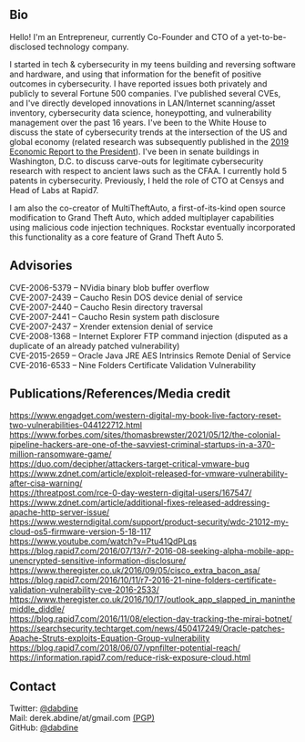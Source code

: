 ## Bio
Hello! I'm an Entrepreneur, currently Co-Founder and CTO of a yet-to-be-disclosed technology company.

I started in tech & cybersecurity in my teens building and reversing software and hardware, and using that information for the benefit of positive outcomes in cybersecurity. I have reported issues both privately and publicly to several Fortune 500 companies. I've published several CVEs, and I've directly developed innovations in LAN/Internet scanning/asset inventory, cybersecurity data science, honeypotting, and vulnerability management over the past 16 years. I've been to the White House to discuss the state of cybersecurity trends at the intersection of the US and global economy (related research was subsequently published in the [2019 Economic Report to the President](https://www.govinfo.gov/content/pkg/ERP-2019/pdf/ERP-2019.pdf)). I've been in senate buildings in Washington, D.C. to discuss carve-outs for legitimate cybersecurity research with respect to ancient laws such as the CFAA. I currently hold 5 patents in cybersecurity. Previously, I held the role of CTO at Censys and Head of Labs at Rapid7.

I am also the co-creator of MultiTheftAuto, a first-of-its-kind open source modification to Grand Theft Auto, which added multiplayer capabilities using malicious code injection techniques. Rockstar eventually incorporated this functionality as a core feature of Grand Theft Auto 5.

## Advisories
CVE-2006-5379 – NVidia binary blob buffer overflow  
CVE-2007-2439 – Caucho Resin DOS device denial of service  
CVE-2007-2440 – Caucho Resin directory traversal  
CVE-2007-2441 – Caucho Resin system path disclosure  
CVE-2007-2437 – Xrender extension denial of service  
CVE-2008-1368 – Internet Explorer FTP command injection (disputed as a duplicate of an already patched vulnerability)  
CVE-2015-2659 – Oracle Java JRE AES Intrinsics Remote Denial of Service  
CVE-2016-6533 – Nine Folders Certificate Validation Vulnerability  

## Publications/References/Media credit
<https://www.engadget.com/western-digital-my-book-live-factory-reset-two-vulnerabilities-044122712.html>  
<https://www.forbes.com/sites/thomasbrewster/2021/05/12/the-colonial-pipeline-hackers-are-one-of-the-savviest-criminal-startups-in-a-370-million-ransomware-game/>  
<https://duo.com/decipher/attackers-target-critical-vmware-bug>  
<https://www.zdnet.com/article/exploit-released-for-vmware-vulnerability-after-cisa-warning/>  
<https://threatpost.com/rce-0-day-western-digital-users/167547/>  
<https://www.zdnet.com/article/additional-fixes-released-addressing-apache-http-server-issue/>  
<https://www.westerndigital.com/support/product-security/wdc-21012-my-cloud-os5-firmware-version-5-18-117>  
<https://www.youtube.com/watch?v=Ptu41QdPLqs>  
<https://blog.rapid7.com/2016/07/13/r7-2016-08-seeking-alpha-mobile-app-unencrypted-sensitive-information-disclosure/>  
<https://www.theregister.co.uk/2016/09/05/cisco_extra_bacon_asa/>  
<https://blog.rapid7.com/2016/10/11/r7-2016-21-nine-folders-certificate-validation-vulnerability-cve-2016-2533/>  
<https://www.theregister.co.uk/2016/10/17/outlook_app_slapped_in_maninthemiddle_diddle/>  
<https://blog.rapid7.com/2016/11/08/election-day-tracking-the-mirai-botnet/>  
<https://searchsecurity.techtarget.com/news/450417249/Oracle-patches-Apache-Struts-exploits-Equation-Group-vulnerability>  
<https://blog.rapid7.com/2018/06/07/vpnfilter-potential-reach/>  
<https://information.rapid7.com/reduce-risk-exposure-cloud.html>  

## Contact
Twitter: [@dabdine](https://twitter.com/dabdine)  
Mail: derek.abdine/at/gmail.com [(PGP)](https://keybase.io/dabdine)  
GitHub: [@dabdine](https://github.com/dabdine)  
